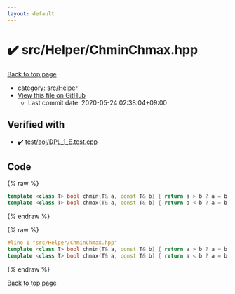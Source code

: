 ```yaml
---
layout: default
---
```


<!-- mathjax config similar to math.stackexchange -->
<script type="text/javascript" async
  src="https://cdnjs.cloudflare.com/ajax/libs/mathjax/2.7.5/MathJax.js?config=TeX-MML-AM_CHTML">
</script>
<script type="text/x-mathjax-config">
  MathJax.Hub.Config({
    TeX: { equationNumbers: { autoNumber: "AMS" }},
    tex2jax: {
      inlineMath: [ ['$','$'] ],
      processEscapes: true
    },
    "HTML-CSS": { matchFontHeight: false },
    displayAlign: "left",
    displayIndent: "2em"
  });
</script>

<script type="text/javascript" src="https://cdnjs.cloudflare.com/ajax/libs/jquery/3.4.1/jquery.min.js"></script>
<script src="https://cdn.jsdelivr.net/npm/jquery-balloon-js@1.1.2/jquery.balloon.min.js" integrity="sha256-ZEYs9VrgAeNuPvs15E39OsyOJaIkXEEt10fzxJ20+2I=" crossorigin="anonymous"></script>
<script type="text/javascript" src="../../../assets/js/copy-button.js"></script>
<link rel="stylesheet" href="../../../assets/css/copy-button.css" />


# :heavy_check_mark: src/Helper/ChminChmax.hpp

<a href="../../../index.html">Back to top page</a>

* category: <a href="../../../index.html#1b49b634354b8edb1dc8ef8a73014950">src/Helper</a>
* <a href="{{ site.github.repository_url }}/blob/master/src/Helper/ChminChmax.hpp">View this file on GitHub</a>
    - Last commit date: 2020-05-24 02:38:04+09:00




## Verified with

* :heavy_check_mark: <a href="../../../verify/test/aoj/DPL_1_E.test.cpp.html">test/aoj/DPL_1_E.test.cpp</a>


## Code

<a id="unbundled"></a>
{% raw %}
```cpp
template <class T> bool chmin(T& a, const T& b) { return a > b ? a = b, true : false; }
template <class T> bool chmax(T& a, const T& b) { return a < b ? a = b, true : false; }

```
{% endraw %}

<a id="bundled"></a>
{% raw %}
```cpp
#line 1 "src/Helper/ChminChmax.hpp"
template <class T> bool chmin(T& a, const T& b) { return a > b ? a = b, true : false; }
template <class T> bool chmax(T& a, const T& b) { return a < b ? a = b, true : false; }

```
{% endraw %}

<a href="../../../index.html">Back to top page</a>

